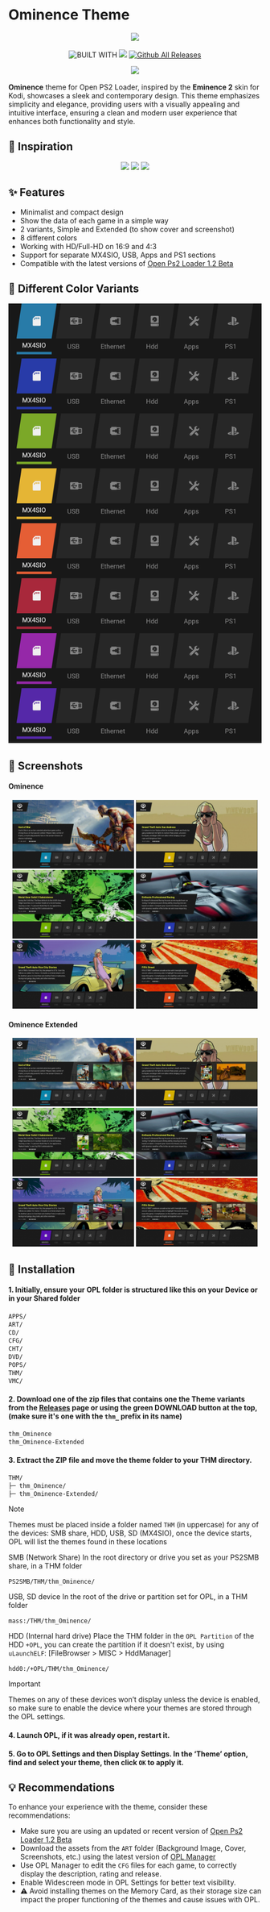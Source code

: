 # Ominence Theme

<p align="center">
  <img src="https://github.com/PixeliGer/OPL-Theme-Ominence/blob/main/assets/logo.png">
</p>

<div align=center>
  
  ![BUILT WITH](https://img.shields.io/badge/BUILT%20WITH-%E2%9D%A4-cd6133?labelColor=ff793f&style=for-the-badge&logoColor=f0f0f0)
  [![][made-with]][gimp]
  [![Github All Releases](https://img.shields.io/github/downloads/PixeliGer/OPL-Theme-Ominence/total?style=for-the-badge)]()
  
  [gimp]: https://www.gimp.org/
  [made-with]: https://img.shields.io/badge/gimp-5C5543?style=for-the-badge&logo=gimp&logoColor=white&logoSize=auto&label=Made%20With
  
  [![][download-ominence]][ominence]
  
  [ominence]: https://github.com/PixeliGer/OPL-Theme-Ominence/releases/latest
  [download-ominence]: https://img.shields.io/badge/Download%20🡇-35BF5C?style=for-the-badge
  
</div>

**Ominence** theme for Open PS2 Loader, inspired by the **Eminence 2** skin for Kodi, showcases a sleek and contemporary design. This theme emphasizes simplicity and elegance, providing users with a visually appealing and intuitive interface, ensuring a clean and modern user experience that enhances both functionality and style.

## 🌱 Inspiration

<p align="middle">
  <img width="48%" src="https://www.videoconverterfactory.com/kodi/imgs-self/eminence-2-mod/eminence-2-mod-00.jpg">
  <img width="48%" src="https://i.imgur.com/5HSXS60.png">
  <img width="48%" src="https://i.imgur.com/5t4cNNq.png">
</p>

## ✨ Features
* Minimalist and compact design
* Show the data of each game in a simple way
* 2 variants, Simple and Extended (to show cover and screenshot)
* 8 different colors
* Working with HD/Full-HD on 16:9 and 4:3
* Support for separate MX4SIO, USB, Apps and PS1 sections
* Compatible with the latest versions of [Open Ps2 Loader 1.2 Beta](https://github.com/ps2homebrew/Open-PS2-Loader/releases)

## 🎨 Different Color Variants

<p align="middle">
  <img src="https://github.com/PixeliGer/OPL-Theme-Ominence/blob/main/assets/ominence_colors.png"> 
</p>

## 📸 Screenshots

#### Ominence

<p align="middle">
  <img width="48%" src="https://github.com/PixeliGer/OPL-Theme-Ominence/blob/main/assets/screenshots/screenshot1.png"> 
  <img width="48%" src="https://github.com/PixeliGer/OPL-Theme-Ominence/blob/main/assets/screenshots/screenshot3.png">
  <img width="48%" src="https://github.com/PixeliGer/OPL-Theme-Ominence/blob/main/assets/screenshots/screenshot5.png">
  <img width="48%" src="https://github.com/PixeliGer/OPL-Theme-Ominence/blob/main/assets/screenshots/screenshot7.png">
  <img width="48%" src="https://github.com/PixeliGer/OPL-Theme-Ominence/blob/main/assets/screenshots/screenshot9.png">
  <img width="48%" src="https://github.com/PixeliGer/OPL-Theme-Ominence/blob/main/assets/screenshots/screenshot11.png">
</p>

#### Ominence Extended

<p align="middle">
  <img width="48%" src="https://github.com/PixeliGer/OPL-Theme-Ominence/blob/main/assets/screenshots/screenshot2.png">
  <img width="48%" src="https://github.com/PixeliGer/OPL-Theme-Ominence/blob/main/assets/screenshots/screenshot4.png">
  <img width="48%" src="https://github.com/PixeliGer/OPL-Theme-Ominence/blob/main/assets/screenshots/screenshot6.png">
  <img width="48%" src="https://github.com/PixeliGer/OPL-Theme-Ominence/blob/main/assets/screenshots/screenshot8.png">
  <img width="48%" src="https://github.com/PixeliGer/OPL-Theme-Ominence/blob/main/assets/screenshots/screenshot10.png">
  <img width="48%" src="https://github.com/PixeliGer/OPL-Theme-Ominence/blob/main/assets/screenshots/screenshot12.png">  
</p>

## 💾 Installation

#### 1. Initially, ensure your OPL folder is structured like this on your Device or in your Shared folder
```
APPS/
ART/
CD/
CFG/
CHT/
DVD/
POPS/
THM/
VMC/
```
#### 2. Download one of the zip files that contains one the Theme variants from the [Releases](https://github.com/PixeliGer/OPL-Theme-Ominence/releases/latest) page or using the green DOWNLOAD button at the top, (make sure it's one with the `thm_` prefix in its name)
```
thm_Ominence
thm_Ominence-Extended
```
#### 3. Extract the ZIP file and move the theme folder to your THM directory.
```
THM/
├─ thm_Ominence/
├─ thm_Ominence-Extended/
```

> [!NOTE]  
> Themes must be placed inside a folder named `THM` (in uppercase) for any of the devices: SMB share, HDD, USB, SD (MX4SIO), once the device starts, OPL will list the themes found in these locations

SMB (Network Share)
In the root directory or drive you set as your PS2SMB share, in a THM folder

```
PS2SMB/THM/thm_Ominence/
```

USB, SD device
In the root of the drive or partition set for OPL, in a THM folder

```
mass:/THM/thm_Ominence/
```

HDD (Internal hard drive)
Place the THM folder in the `OPL Partition` of the HDD `+OPL`, you can create the partition if it doesn't exist, by using `uLaunchELF`: [FileBrowser > MISC > HddManager]

```
hdd0:/+OPL/THM/thm_Ominence/
```

> [!IMPORTANT]  
> Themes on any of these devices won’t display unless the device is enabled, so make sure to enable the device where your themes are stored through the OPL settings.


#### 4. Launch OPL, if it was already open, restart it.
#### 5. Go to OPL Settings and then Display Settings. In the ‘Theme’ option, find and select your theme, then click `OK` to apply it.


## 💡 Recommendations

To enhance your experience with the theme, consider these recommendations:

* Make sure you are using an updated or recent version of [Open Ps2 Loader 1.2 Beta](https://github.com/ps2homebrew/Open-PS2-Loader/releases)
* Download the assets from the `ART` folder (Background Image, Cover, Screenshots, etc.) using the latest version of [OPL Manager](https://oplmanager.com/site/)
* Use OPL Manager to edit the `CFG` files for each game, to correctly display the description, rating and release.
* Enable Widescreen mode in OPL Settings for better text visibility.
* ⚠️ Avoid installing themes on the Memory Card, as their storage size can impact the proper functioning of the themes and cause issues with OPL.
